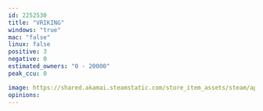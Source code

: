```yaml
---
id: 2252530
title: "VRIKING"
windows: "true"
mac: "false"
linux: false
positive: 3
negative: 0
estimated_owners: "0 - 20000"
peak_ccu: 0

image: https://shared.akamai.steamstatic.com/store_item_assets/steam/apps/2252530/header.jpg?t=1698138345
opinions:
---
```

